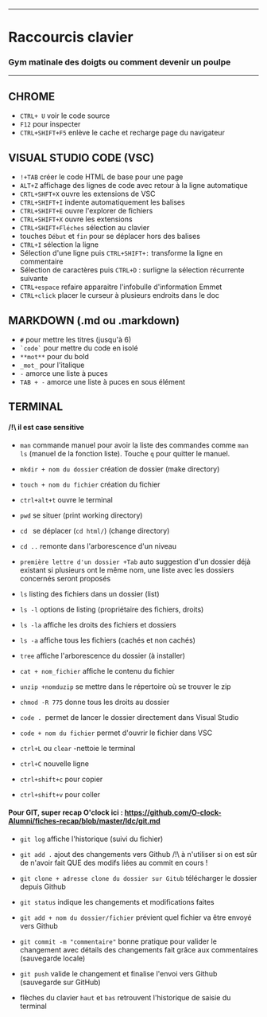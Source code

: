 

<!-- On respecte le markdown des copains sinon paf obligé de recopier en markdown deux chansons de Johnny Hallyday -->
***

# Raccourcis clavier
### Gym matinale des doigts ou comment devenir un poulpe

***



CHROME
-------
* `CTRL+ U` voir le code source 
* `F12` pour inspecter
* `CTRL+SHIFT+F5` enlève le cache et recharge page du navigateur


VISUAL STUDIO CODE (VSC)
-----------
* `!+TAB` créer le code HTML de base pour une page 
* `ALT+Z` affichage des lignes de code avec retour à la ligne automatique 
* `CRTL+SHFT+X` ouvre les extensions de VSC 
* `CTRL+SHIFT+I` indente automatiquement les balises 
* `CTRL+SHIFT+E` ouvre l'explorer de fichiers 
* `CTRL+SHIFT+X` ouvre les extensions 
* `CTRL+SHIFT+Fléches` sélection au clavier 
* touches `Début` et `fin` pour se déplacer hors des balises 
* `CTRL+I` sélection la ligne 
* Sélection d'une ligne puis `CTRL+SHIFT+:` transforme la ligne en commentaire 
* Sélection de caractères puis `CTRL+D` : surligne la sélection récurrente suivante
* `CTRL+espace` refaire apparaitre l'infobulle d'information Emmet
* `CTRL+click` placer le curseur à plusieurs endroits dans le doc


MARKDOWN (.md ou .markdown)
---------
* `#` pour mettre les titres (jusqu'à 6)  
* `` `code` `` pour mettre du code en isolé 
* `**mot**` pour du bold 
* `_mot_` pour l'italique 
* `-` amorce une liste à puces 
* `TAB + -` amorce une liste à puces en sous élément 


TERMINAL
--------

#### /!\ il est case sensitive
* `man` commande manuel pour avoir la liste des commandes comme `man ls` (manuel de la fonction liste). Touche `q` pour quitter le manuel. 
 
* `mkdir + nom du dossier` création de dossier (make directory) 
* `touch + nom du fichier` création du fichier 
 
* `ctrl+alt+t` ouvre le terminal 
* `pwd` se situer (print working directory)
* `cd ` se déplacer (`cd html/`) (change directory) 
* `cd ..` remonte dans l'arborescence d'un niveau 

* `première lettre d'un dossier +Tab` auto suggestion d'un dossier déjà existant si plusieurs ont le même nom, une liste avec les dossiers concernés seront proposés
* `ls` listing des fichiers dans un dossier (list)
* `ls -l` options de listing (propriétaire des fichiers, droits) 
* `ls -la` affiche les droits des fichiers et dossiers
* `ls -a` affiche tous les fichiers (cachés et non cachés) 
* `tree` affiche l'arborescence du dossier (à installer)
* `cat + nom_fichier` affiche le contenu du fichier
 
* `unzip +nomduzip` se mettre dans le répertoire où se trouver le zip 
* `chmod -R 775` donne tous les droits au dossier 
* `code . `permet de lancer le dossier directement dans Visual Studio
* `code + nom du fichier` permet d'ouvrir le fichier dans VSC 
 
* `ctrl+L` ou `clear` -nettoie le terminal 
* `ctrl+C` nouvelle ligne 
* `ctrl+shift+c` pour copier
* `ctrl+shift+v` pour coller

 
#### Pour GIT, super recap O'clock ici : https://github.com/O-clock-Alumni/fiches-recap/blob/master/ldc/git.md
 
* `git log` affiche l'historique (suivi du fichier) 
* `git add .` ajout des changements vers Github /!\ à n'utiliser si on est sûr de n'avoir fait QUE des modifs liées au commit en cours !
* `git clone + adresse clone du dossier sur Gitub` télécharger le dossier depuis Github 

* `git status` indique les changements et modifications faites 
* `git add + nom du dossier/fichier` prévient quel fichier va être envoyé vers Github 
* `git commit -m "commentaire"` bonne pratique pour valider le changement avec détails des changements fait grâce aux commentaires (sauvegarde locale) 
* `git push` valide le changement et finalise l'envoi vers Github (sauvegarde sur GitHub) 

* flèches du clavier `haut` et `bas` retrouvent l'historique de saisie du terminal 



